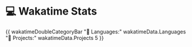 # 💻 Wakatime Stats

{{ wakatimeDoubleCategoryBar "💾 Languages:" wakatimeData.Languages "💼 Projects:" wakatimeData.Projects 5 }}

